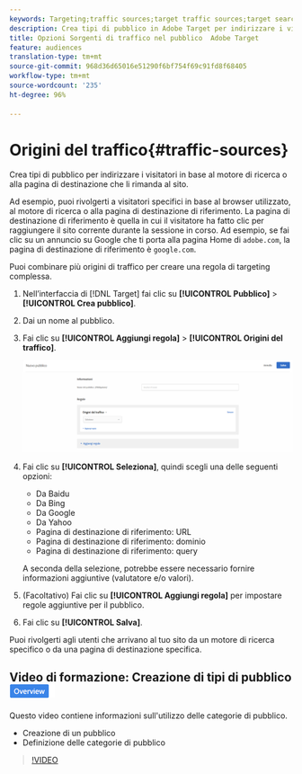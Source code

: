 ```yaml
---
keywords: Targeting;traffic sources;target traffic sources;target search engine;search engine;landing page;target landing page;referring landing page
description: Crea tipi di pubblico in Adobe Target per indirizzare i visitatori in base al motore di ricerca o alla pagina di destinazione che li rimanda al sito.
title: Opzioni Sorgenti di traffico nel pubblico  Adobe Target
feature: audiences
translation-type: tm+mt
source-git-commit: 968d36d65016e51290f6bf754f69c91fd8f68405
workflow-type: tm+mt
source-wordcount: '235'
ht-degree: 96%

---
```



# Origini del traffico{#traffic-sources}

Crea tipi di pubblico per indirizzare i visitatori in base al motore di ricerca o alla pagina di destinazione che li rimanda al sito.

Ad esempio, puoi rivolgerti a visitatori specifici in base al browser utilizzato, al motore di ricerca o alla pagina di destinazione di riferimento. La pagina di destinazione di riferimento è quella in cui il visitatore ha fatto clic per raggiungere il sito corrente durante la sessione in corso. Ad esempio, se fai clic su un annuncio su Google che ti porta alla pagina Home di `adobe.com`, la pagina di destinazione di riferimento è `google.com`.

Puoi combinare più origini di traffico per creare una regola di targeting complessa.

1. Nell’interfaccia di [!DNL Target] fai clic su **[!UICONTROL Pubblico]** > **[!UICONTROL Crea pubblico]**.
1. Dai un nome al pubblico.
1. Fai clic su **[!UICONTROL Aggiungi regola]** > **[!UICONTROL Origini del traffico]**.

   ![](assets/target_traffic_source.png)

1. Fai clic su **[!UICONTROL Seleziona]**, quindi scegli una delle seguenti opzioni:

   * Da Baidu
   * Da Bing
   * Da Google
   * Da Yahoo
   * Pagina di destinazione di riferimento: URL
   * Pagina di destinazione di riferimento: dominio
   * Pagina di destinazione di riferimento: query

   A seconda della selezione, potrebbe essere necessario fornire informazioni aggiuntive (valutatore e/o valori).

1. (Facoltativo) Fai clic su **[!UICONTROL Aggiungi regola]** per impostare regole aggiuntive per il pubblico.
1. Fai clic su **[!UICONTROL Salva]**.

Puoi rivolgerti agli utenti che arrivano al tuo sito da un motore di ricerca specifico o da una pagina di destinazione specifica.

## Video di formazione: Creazione di tipi di pubblico ![badge Panoramica](/help/assets/overview.png)

Questo video contiene informazioni sull&#39;utilizzo delle categorie di pubblico.

* Creazione di un pubblico
* Definizione delle categorie di pubblico

>[!VIDEO](https://video.tv.adobe.com/v/17392)
